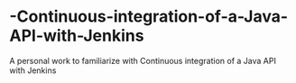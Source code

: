 # -Continuous-integration-of-a-Java-API-with-Jenkins
A personal work to familiarize with Continuous integration of a Java API with Jenkins
